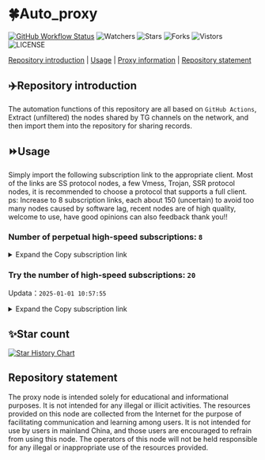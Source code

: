 # 🍀Auto_proxy
[![GitHub Workflow Status](https://img.shields.io/github/actions/workflow/status/PangTouY00/Auto_proxy/main.yml?branch=main)](https://github.com/PangTouY00/Auto_proxy/actions/workflows/main.yml?branch=main) 
![Watchers](https://img.shields.io/github/watchers/w1770946466/Auto_proxy) ![Stars](https://img.shields.io/github/stars/PangTouY00/Auto_proxy) ![Forks](https://img.shields.io/github/forks/w1770946466/Auto_proxy) ![Vistors](https://visitor-badge.laobi.icu/badge?page_id=PangTouY00.Auto_proxy) ![LICENSE](https://img.shields.io/badge/license-CC%20BY--SA%204.0-green.svg)

[Repository introduction](https://github.com/PangTouY00/Auto_proxy#Repositoryintroduction) | [Usage](https://github.com/PangTouY00/Auto_proxy#Usage) | [Proxy information](https://github.com/PangTouY00/Auto_proxy#Proxyinformation) | [Repository statement](https://github.com/PangTouY00/Auto_proxy#Repositorystatement)

## ✈️Repository introduction
The automation functions of this repository are all based on `GitHub Actions`,
Extract (unfiltered) the nodes shared by TG channels on the network, and then import them into the repository for sharing records.

## ⏩Usage
Simply import the following subscription link to the appropriate client. Most of the links are SS protocol nodes, a few Vmess, Trojan, SSR protocol nodes, it is recommended to choose a protocol that supports a full client.
ps: Increase to 8 subscription links, each about 150 (uncertain) to avoid too many nodes caused by software lag, recent nodes are of high quality, welcome to use, have good opinions can also feedback thank you!!

### Number of perpetual high-speed subscriptions: `8`

<details>
  <summary>Expand the Copy subscription link</summary>

  
- [Multiprotocol Base64 encoding](https://raw.githubusercontent.com/PangTouY00/Auto_proxy/main/Long_term_subscription1)
`https://raw.githubusercontent.com/PangTouY00/Auto_proxy/main/Long_term_subscription_num`
`Total number of merge nodes: 751`

- [Multiprotocol Base64 encoding](https://raw.githubusercontent.com/PangTouY00/Auto_proxy/main/Long_term_subscription1)
`https://raw.githubusercontent.com/PangTouY00/Auto_proxy/main/Long_term_subscription1`
`Total number of merge nodes: 94`

- [Multiprotocol Base64 encoding](https://raw.githubusercontent.com/PangTouY00/Auto_proxy/main/Long_term_subscription2)
`https://raw.githubusercontent.com/PangTouY00/Auto_proxy/main/Long_term_subscription2`
`Total number of merge nodes: 94`

- [Multiprotocol Base64 encoding](https://raw.githubusercontent.com/PangTouY00/Auto_proxy/main/Long_term_subscription3)
`https://raw.githubusercontent.com/PangTouY00/Auto_proxy/main/Long_term_subscription3`
`Total number of merge nodes: 94`

- [Multiprotocol Base64 encoding](https://raw.githubusercontent.com/PangTouY00/Auto_proxy/main/Long_term_subscription4)
`https://raw.githubusercontent.com/PangTouY00/Auto_proxy/main/Long_term_subscription4`
`Total number of merge nodes: 94`

- [Multiprotocol Base64 encoding](https://raw.githubusercontent.comPangTouY00/Auto_proxy/main/Long_term_subscription5)
`https://raw.githubusercontent.com/PangTouY00/Auto_proxy/main/Long_term_subscription5`
`Total number of merge nodes: 94`

- [Multiprotocol Base64 encoding](https://raw.githubusercontent.com/PangTouY00/Auto_proxy/main/Long_term_subscription6)
`https://raw.githubusercontent.com/PangTouY00/Auto_proxy/main/Long_term_subscription6`
`Total number of merge nodes: 94`

- [Multiprotocol Base64 encoding](https://raw.githubusercontent.com/PangTouY00/Auto_proxy/main/Long_term_subscription7)
`https://raw.githubusercontent.com/PangTouY00/Auto_proxy/main/Long_term_subscription7`
`Total number of merge nodes: 94`

- [Multiprotocol Base64 encoding](https://raw.githubusercontent.com/PangTouY00/Auto_proxy/main/Long_term_subscription8)
`https://raw.githubusercontent.com/PangTouY00/Auto_proxy/main/Long_term_subscription8`
`Total number of merge nodes: 93`

- [Clash subscription](https://raw.githubusercontent.com/PangTouY00/Auto_proxy/main/Long_term_subscription2.yaml)
`https://raw.githubusercontent.com/PangTouY00/Auto_proxy/main/Long_term_subscription1.yaml`


- [Clash subscription](https://raw.githubusercontent.com/PangTouY00/Auto_proxy/main/Long_term_subscription2.yaml)
`https://raw.githubusercontent.com/PangTouY00/Auto_proxy/main/Long_term_subscription2.yaml`


- [Clash subscription](https://raw.githubusercontent.com/PangTouY00/Auto_proxy/main/Long_term_subscription3.yaml)
`https://raw.githubusercontent.com/PangTouY00/Auto_proxy/main/Long_term_subscription3.yaml`
  
</details>

### Try the number of high-speed subscriptions: `20`
Updata：`2025-01-01 10:57:55`


<details>
  <summary>Expand the Copy subscription link</summary>  


























































































































































































































































































































































































































































































































































































































































































































































































































































































































































































































































































































































































































































































































































































































































































































































































































































































































































































































































































































































































































































































































































































































































































































































































































































































































































































































































































































































































































































































































































































































































































































































































































































































































































































































































































































































































































































































































































































































































































































































































































































































































































































































































































































































































































































































































































































































































































































































































































































































































































































































































































































































































































































































































































































































































































































































































































































































































































































































































































































































































































































































































































































































































































































































































































































































































































































































































































































































































































































































































































































































































































































































































































































































































































































































































































































































































































































































































































































































































































































































































































































































































































































































































































































































































































































































































































































































































































































































































































































































































































































































































































































































































































































































































































































































































































































































































































































































































































































































































































































































































































































































































































































































































































































































































































































































































































































































































































































































































































































































































































































































































































































































































































































































































































































































































































































































































































































































































































































































































































































































































































































































































































































































































































































































































































































































































































































































































































































































































































































































































































































































































































































































































































































































































































































































































































































































































































































































































































































































































































































































































































































































































































































































































































































































































































































































































































































































































































































































































































































































































































































































































































































































































































































































































































































































































































































































































































































































































































































































































































































































































































































































































































































































































































































































































































































































































































































































































































































































































































































































































































































































































































































































































































































































































































































































































































































































































































































































































































































































































































































































































































































































































































































































































































































































































































































































>Trial subscription：
`https://www.kuaidog009.top/api/v1/client/subscribe?token=c36cee19e09a49e1f89958b5ee27b1f9`




>Trial subscription：
`https://qingyun.zybs.eu.org/api/v1/client/subscribe?token=a186927db92f9bc6fdbc5ee1a81917f6`




>Trial subscription：
`https://dashuai.us/api/v1/client/subscribe?token=fd9f9a8b9a01446201aca24e648561fd`




>Trial subscription：
`https://sq9xy6.cpminig.com/api/v1/client/subscribe?token=31dc0cf229b61d01d8cf2e8801798cf3`




>Trial subscription：
`https://sulink.pro/api/v1/client/subscribe?token=b20001c2b7ed55d22ca3d56d05d065ba`




>Trial subscription：
`https://fs.v2rayse.com/share/20250101/wnkrsiqm98.txt`




>Trial subscription：
`https://lanmaoyun.icu/api/v1/client/subscribe?token=005623bc0d5244abdeb3b16fae20af3c`




>Trial subscription：
`https://www.kuaidog010.top/api/v1/client/subscribe?token=853596492e5115e9831fc0a082d703d7`




>Trial subscription：
`https://ch.louwangzhiyu.xyz/api/v1/client/subscribe?token=d5d4c4654795ff1d79349299a5a8f65f`




>Trial subscription：
`https://vpn.sudatech.store/api/v1/client/subscribe?token=b5371fb8e5bcabfc8697fe3f60a8a172`




>Trial subscription：
`https://v2rayshare.githubrowcontent.com/2025/01/20250101.txt`




>Trial subscription：
`https://hy-2.com/api/v1/client/subscribe?token=0deab457b415788e766dbfd50129d139`




>Trial subscription：
`https://xueyejiasu.com/api/v1/client/subscribe?token=22b2903a37b0f50a5780c00984b3ad55`




>Trial subscription：
`https://www.kuaidog006.top/api/v1/client/subscribe?token=6863128fa89d389b4cb50984ed17eb38`




>Trial subscription：
`https://vt.louwangzhiyu.xyz/api/v1/client/subscribe?token=9d1bb8c9f6d7d477bac29319e5d8b85a`




>Trial subscription：
`https://abyssvpn.com/api/v1/client/subscribe?token=e5b67d696f043bab0f5f2f7f4040b590`




>Trial subscription：
`https://needss.link/api/v1/client/subscribe?token=213a33a52c8b137f65a5b6d165ce9cf4`




>Trial subscription：
`https://nodefree.githubrowcontent.com/2024/12/20241231.txt`




>Trial subscription：
`https://dl.vfkum.website/api/v1/client/subscribe?token=76f4834057415d7f0fb3c616f707150e`




>Trial subscription：
`https://a.aik88.top/api/v1/client/subscribe?token=5601901bb2bcb51a9d4b412f818878f5`



</details>

## ✨Star count
[![Star History Chart](https://api.star-history.com/svg?repos=PangTouY00/Auto_proxy&type=Date)](https://star-history.com/#w1770946466/Auto_proxy&Date)



## Repository statement
The proxy node is intended solely for educational and informational purposes. It is not intended for any illegal or illicit activities. The resources provided on this node are collected from the Internet for the purpose of facilitating communication and learning among users. It is not intended for use by users in mainland China, and those users are encouraged to refrain from using this node. The operators of this node will not be held responsible for any illegal or inappropriate use of the resources provided.
